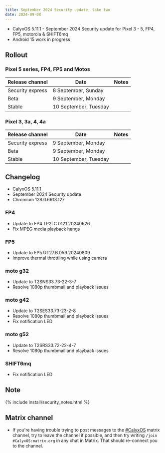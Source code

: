 ```yaml
---
title: September 2024 Security update, take two
date: 2024-09-08
---
```


* CalyxOS 5.11.1 - September 2024 Security update for Pixel 3 - 5, FP4, FP5, motorola & SHIFT6mq
* Android 15 work in progress

## Rollout

### Pixel 5 series, FP4, FP5 and Motos

| Release channel  | Date   | Notes |
| ---------------- | ------ | ------ |
| Security express | 8 September, Sunday |  |
| Beta | 9 September, Monday |  |
| Stable | 10 September, Tuesday | |

### Pixel 3, 3a, 4, 4a

| Release channel  | Date   | Notes |
| ---------------- | ------ | ------ |
| Security express | 9 September, Monday |  |
| Beta | 9 September, Monday |  |
| Stable | 10 September, Tuesday | |

## Changelog
* CalyxOS 5.11.1
* September 2024 Security update
* Chromium 128.0.6613.127

### FP4
* Update to FP4.TP2I.C.0121.20240626
* Fix MPEG media playback hangs

### FP5
* Update to FP5.UT27.B.059.20240809
* Improve thermal throttling while using camera

### moto g32
* Update to T2SNS33.73-22-3-7
* Resolve 1080p thumbmail and playback issues

### moto g42
* Update to T2SES33.73-23-2-8
* Resolve 1080p thumbmail and playback issues
* Fix notification LED

### moto g52
* Update to T2SRS33.72-22-4-7
* Resolve 1080p thumbmail and playback issues

### SHIFT6mq
* Fix notification LED

## Note

{% include install/security_notes.html %}

## Matrix channel

* If you're having trouble trying to post messages to the [#CalyxOS](https://matrix.to/#/#CalyxOS:matrix.org) matrix channel, try to leave the channel if possible, and then try writing `/join #CalyxOS:matrix.org` in any chat in Matrix. That should re-connect you to the channel.
